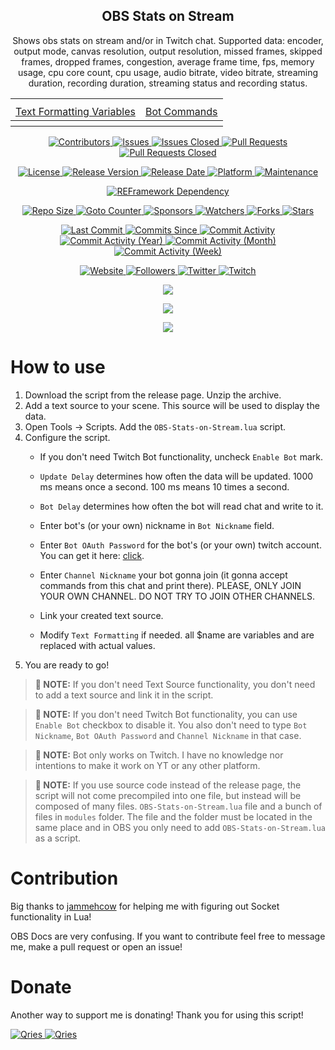 <p align="center">
	<h2 align="center"><b>OBS Stats on Stream</b></h2>
	<p align="center">Shows obs stats on stream and/or in Twitch chat. Supported data: encoder, output mode, canvas resolution, output resolution, missed frames, skipped frames, dropped frames, congestion,  average frame time, fps, memory usage, cpu core count, cpu usage, audio bitrate, video bitrate, streaming duration, recording duration, streaming status and recording status.</p>
</p>

<table style="width:100%" align="center">
<tr><th colspan="2"></th></tr>
<tr>
	<td align="center"><a href="./Text-Formatting-Variables.md">Text Formatting Variables</a></td>
	<td align="center"><a href="./Bot-Commands.md">Bot Commands</a></td>	
</tr>
  <tr><th colspan="2"></th></tr>
</table>

<p align="center">
	<a href="https://github.com/greencomfytea/obs-stats-on-stream/graphs/contributors">
		<img alt="Contributors" src="https://img.shields.io/github/contributors/greencomfytea/obs-stats-on-stream" />
	</a>
	<a href="https://github.com/greencomfytea/obs-stats-on-stream/issues">
		<img alt="Issues" src="https://img.shields.io/github/issues/greencomfytea/obs-stats-on-stream" />
	</a>
	<a href="https://github.com/greencomfytea/obs-stats-on-stream/issues">
		<img alt="Issues Closed" src="https://img.shields.io/github/issues-closed/greencomfytea/obs-stats-on-stream" />
	</a>
	<a href="https://github.com/greencomfytea/obs-stats-on-stream/pulls">
		<img alt="Pull Requests" src="https://img.shields.io/github/issues-pr/greencomfytea/obs-stats-on-stream" />
	</a>
	<a href="https://github.com/greencomfytea/obs-stats-on-stream/pulls">
		<img alt="Pull Requests Closed" src="https://img.shields.io/github/issues-pr-closed/greencomfytea/obs-stats-on-stream" />
	</a>
</p>
<p align="center">
	<a href="https://github.com/greencomfytea/obs-stats-on-stream/blob/main/LICENSE">
		<img alt="License" src="https://img.shields.io/github/license/greencomfytea/obs-stats-on-stream" />
	</a>
	<a href="https://github.com/greencomfytea/obs-stats-on-stream/releases">
		<img alt="Release Version" src="https://img.shields.io/github/v/release/greencomfytea/obs-stats-on-stream" />
	</a>
	<a href="https://github.com/greencomfytea/obs-stats-on-stream/releases">
		<img alt="Release Date" src="https://img.shields.io/github/release-date/greencomfytea/obs-stats-on-stream" />
	</a>
	<a href="">
		<img alt="Platform" src="https://img.shields.io/badge/platform-win%20%7C%20linux%20%7C%20macos-lightgrey" />
	</a>
	<a href="">
		<img alt="Maintenance" src="https://img.shields.io/maintenance/yes/2023" />
	</a>
</p>
<p align="center">
	<a href="https://obsproject.com/">
		<img alt="REFramework Dependency" src="https://img.shields.io/badge/dependency-OBS%20Studio-green" />
	</a>
</p>
<p align="center">
	<a href="">
		<img alt="Repo Size" src="https://img.shields.io/github/repo-size/greencomfytea/obs-stats-on-stream" />
	</a>
	<a href="">
		<img alt="Goto Counter" src="https://img.shields.io/github/search/greencomfytea/obs-stats-on-stream/goto" />
	</a>
	<a href="https://github.com/sponsors/greencomfytea">
		<img alt="Sponsors" src="https://img.shields.io/github/sponsors/greencomfytea" />
	</a>
	<a href="">
		<img alt="Watchers" src="https://img.shields.io/github/watchers/greencomfytea/obs-stats-on-stream" />
	</a>
	<a href="https://github.com/greencomfytea/obs-stats-on-stream/forks">
		<img alt="Forks" src="https://img.shields.io/github/forks/greencomfytea/obs-stats-on-stream" />
	</a>
	<a href="">
		<img alt="Stars" src="https://img.shields.io/github/stars/greencomfytea/obs-stats-on-stream" />
	</a>
</p>
<p align="center">
	<a href="https://github.com/greencomfytea/obs-stats-on-stream/commits/main">
		<img alt="Last Commit" src="https://img.shields.io/github/last-commit/greencomfytea/obs-stats-on-stream" />
	</a>
	<a href="https://github.com/greencomfytea/obs-stats-on-stream/commits/main">
		<img alt="Commits Since" src="https://img.shields.io/github/commits-since/greencomfytea/obs-stats-on-stream/latest" />
	</a>
	<a href="https://github.com/greencomfytea/obs-stats-on-stream/graphs/commit-activity">
		<img alt="Commit Activity" src="https://img.shields.io/github/commit-activity/t/greencomfytea/obs-stats-on-stream" />
	</a>
	<a href="https://github.com/greencomfytea/obs-stats-on-stream/graphs/commit-activity">
		<img alt="Commit Activity (Year)" src="https://img.shields.io/github/commit-activity/y/greencomfytea/obs-stats-on-stream" />
	</a>
	<a href="https://github.com/greencomfytea/obs-stats-on-stream/graphs/commit-activity">
		<img alt="Commit Activity (Month)" src="https://img.shields.io/github/commit-activity/m/greencomfytea/obs-stats-on-stream" />
	</a>
	<a href="https://github.com/greencomfytea/obs-stats-on-stream/graphs/commit-activity">
		<img alt="Commit Activity (Week)" src="https://img.shields.io/github/commit-activity/w/greencomfytea/obs-stats-on-stream" />
	</a>
</p>
<p align="center">
	<a href="https://obsproject.com/forum/resources/obs-stats-on-stream.1319/">
		<img alt="Website" src="https://img.shields.io/website?down_color=red&down_message=down&up_color=green&up_message=up&url=https://obsproject.com/forum/resources/obs-stats-on-stream.1319/" />
	</a>
	<a href="https://github.com/greencomfytea?tab=followers">
		<img alt="Followers" src="https://img.shields.io/github/followers/greencomfytea" />
	</a>
	<a href="https://twitter.com/greencomfytea">
		<img alt="Twitter" src="https://img.shields.io/twitter/follow/greencomfytea" />
	</a>
	<a href="https://www.twitch.tv/greencomfytea">
		<img alt="Twitch" src="https://img.shields.io/twitch/status/greencomfytea" />
	</a>
</p>

<p align="center">
	<a>
		<img align="center" src="https://i.imgur.com/uMnrq4r.png" />
	</a>
</p>

<p align="center">
	<a>
		<img align="center" src="https://i.imgur.com/6E7Ku9B.png" />
	</a>
</p>

<p align="center">
	<a>
		<img align="center" src="https://i.imgur.com/Wfi0c1u.png" />
	</a>
</p>

# How to use
1. Download the script from the release page. Unzip the archive. 
2. Add a text source to your scene. This source will be used to display the data.
3. Open Tools -> Scripts. Add the `OBS-Stats-on-Stream.lua` script.
4. Configure the script.
	* If you don't need Twitch Bot functionality, uncheck `Enable Bot` mark.
    * `Update Delay` determines how often the data will be updated. 1000 ms means once a second. 100 ms means 10 times a second.
	* `Bot Delay` determines how often the bot will read chat and write to it.
    
	* Enter bot's (or your own) nickname in `Bot Nickname` field.
	* Enter `Bot OAuth Password` for the bot's (or your own) twitch account. You can get it here: [click](https://twitchapps.com/tmi).
	* Enter `Channel Nickname` your bot gonna join (it gonna accept commands from this chat and print there). PLEASE, ONLY JOIN YOUR OWN CHANNEL. DO NOT TRY TO JOIN OTHER CHANNELS.
	* Link your created text source.
    * Modify `Text Formatting` if needed. all $name are variables and are replaced with actual values.
5. You are ready to go!

>**:pushpin: NOTE:**   If you don't need Text Source functionality, you don't need to add a text source and link it in the script.

>**:pushpin: NOTE:**   If you don't need Twitch Bot functionality, you can use `Enable Bot` checkbox to disable it. You also don't need to type `Bot Nickname`, `Bot OAuth Password` and `Channel Nickname` in that case.

>**:pushpin: NOTE:**   Bot only works on Twitch. I have no knowledge nor intentions to make it work on YT or any other platform.

>**:pushpin: NOTE:**   If you use source code instead of the release page, the script will not come precompiled into one file, but instead will be composed of many files. `OBS-Stats-on-Stream.lua` file and a bunch of files in `modules` folder. The file and the folder must be located in the same place and in OBS you only need to add `OBS-Stats-on-Stream.lua` as a script.

# Contribution

Big thanks to [jammehcow](https://github.com/jammehcow) for helping me with figuring out Socket functionality in Lua!

OBS Docs are very confusing. If you want to contribute feel free to message me, make a pull request or open an issue!

# Donate

Another way to support me is donating! Thank you for using this script!

 <a href="https://streamelements.com/greencomfytea/tip">
  <img alt="Qries" src="https://panels.twitch.tv/panel-48897356-image-c6155d48-b689-4240-875c-f3141355cb56">
</a>
<a href="https://ko-fi.com/greencomfytea">
  <img alt="Qries" src="https://panels.twitch.tv/panel-48897356-image-c2fcf835-87e4-408e-81e8-790789c7acbc">
</a>
